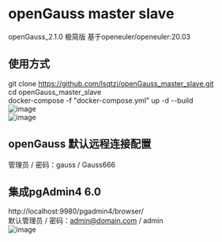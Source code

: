 # openGauss master slave 
openGauss_2.1.0 极简版 基于openeuler/openeuler:20.03</br>
## 使用方式
git clone https://github.com/lsqtzj/openGauss_master_slave.git</br>
cd openGauss_master_slave</br>
docker-compose -f "docker-compose.yml" up -d --build</br>
![image](https://user-images.githubusercontent.com/4635861/137876048-c1fd20b2-257c-40ef-8974-6b04653bf90d.png)</br>
![image](https://user-images.githubusercontent.com/4635861/137875839-794355b6-81ea-4d57-96a3-ab4600dd11e1.png)
## openGauss 默认远程连接配置
管理员 / 密码：gauss / Gauss666</br>
## 集成pgAdmin4 6.0
http://localhost:9980/pgadmin4/browser/</br>
默认管理员 / 密码：admin@domain.com / admin</br>
![image](https://user-images.githubusercontent.com/4635861/137875941-3ad483a5-e8c8-401b-be26-fea4d90670db.png)